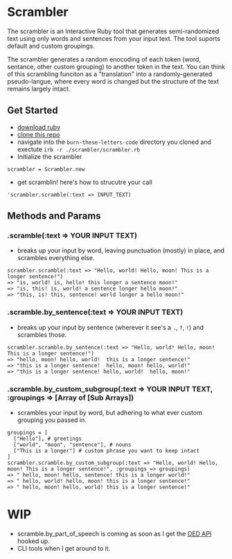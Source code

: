 # Scrambler 
The scrambler is an Interactive Ruby tool that generates semi-randomized text using only words and sentences from your input text. The tool suports default and custom groupings. 

The scrambler generates a random enocoding of each token (word, sentance, other custom grouping) to another token in the text. You can think of this scrambling funciton as a "translation" into a randomly-generated pseudo-langue, where every word is changed but the structure of the text remains largely intact. 

## Get Started 
- [download ruby](https://www.ruby-lang.org/en/documentation/installation/)
- [clone this repo](https://docs.github.com/en/repositories/creating-and-managing-repositories/cloning-a-repository)
- navigate into the `burn-these-letters-code` directory you cloned and exectute `irb -r ./scrambler/scrambler.rb`
- Initialize the scrambler
```
scrambler = Scrambler.new
```
- get scramblin! here's how to strucutre your call
```
'scrambler.scramble(:text => INPUT_TEXT)
```
## Methods and Params 
### .scramble(:text => YOUR INPUT TEXT)
- breaks up your input by word, leaving punctuation (mostly) in place, and scrambles everything else.
```
scrambler.scramble(:text => "Hello, world! Hello, moon! This is a longer sentence!")
=> "is, world! is, hello! this longer a sentence moon!"
=> "is, this! is, world! a sentence longer hello moon!"
=> "this, is! this, sentence! world longer a hello moon!"
```

### .scramble.by_sentence(:text => YOUR INPUT TEXT)
- breaks up your input by sentence (wherever it see's a `.`, `?`, `!`) and scrambles those.
```
scrambler.scramble.by_sentence(:text => "Hello, world! Hello, moon! This is a longer sentence!")
=> "hello, moon! hello, world!  this is a longer sentence!"
=> "this is a longer sentence!  hello, moon! hello, world!"
=> "this is a longer sentence! hello, world!  hello, moon!"

```
### .scramble.by_custom_subgroup(:text => YOUR INPUT TEXT, :groupings => [Array of [Sub Arrays]) 
- scrambles your input by word, but adhering to what ever custom grouping you passed in.
```
groupings = [
  ["Hello"], # greetings
  ["world", "moon", "sentence"], # nouns
  ["This is a longer"] # custom phrase you want to keep intact 
]
scrambler.scramble.by_custom_subgroup(:text => "Hello, world! Hello, moon! This is a longer sentence!", :groupings => groupings)
=> " hello, moon! hello, sentence! this is a longer world!"
=> " hello, world! hello, moon! this is a longer sentence!"
=> " hello, moon! hello, world! this is a longer sentence!"

```

# WIP 
- scramble.by_part_of_speech is coming as soon as I get the [OED API](https://developer.oxforddictionaries.com/documentation) hooked up.
- CLI tools when I get around to it.
